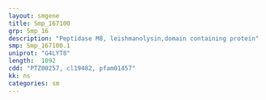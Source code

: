 ```yaml
---
layout: smgene
title: Smp_167100
grp: Smp_16
description: "Peptidase M8, leishmanolysin,domain containing protein"
smp: Smp_167100.1
uniprot: "G4LYT8"
length:  1092
cdd: "PTZ00257, cl19482, pfam01457"
kk: ns
categories: sm
---
```

